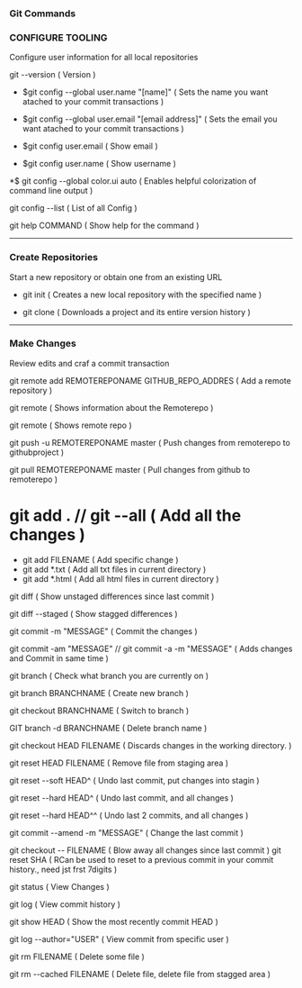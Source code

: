 ### Git Commands


### CONFIGURE TOOLING
Configure user information for all local repositories

git --version						( Version )

- $git config --global user.name "[name]"                            ( Sets the name you want atached to your commit transactions )

- $git config --global user.email "[email address]"                  ( Sets the email you want atached to your commit transactions )

- $git config user.email					( Show email )

- $git config user.name          ( Show username )

*$ git config --global color.ui auto                                 ( Enables helpful colorization of command line output )

git config --list					( List of all Config )

git help COMMAND					( Show help for the command )

----------------------------------------------------------------------------------------------------------------------------------------
### Create Repositories
Start a new repository or obtain one from an existing URL

- git init						( Creates a new local repository with the specified name )

- git clone           ( Downloads a project and its entire version history )

----------------------------------------------------------------------------------------------------------------------------------------
### Make Changes
Review edits and craf a commit transaction


git remote add REMOTEREPONAME GITHUB_REPO_ADDRES		( Add a remote repository ) 

git remote 						( Shows information  about the Remoterepo )

git remote 						( Shows remote repo )



git push -u REMOTEREPONAME master			( Push changes from remoterepo to githubproject )

git pull REMOTEREPONAME master				( Pull changes from github to remoterepo )




# git add .	// 	git --all			( Add all the changes )
- git add FILENAME					( Add specific change )
- git add *.txt						( Add all txt files in current directory )
- git add *.html          ( Add all html files in current directory )


git diff						( Show unstaged differences since last commit )

git diff --staged					( Show stagged differences )


git commit -m "MESSAGE"					( Commit the changes )

git commit -am "MESSAGE" // git commit -a -m "MESSAGE"	( Adds changes and Commit in same time )


git branch						( Check what branch you are currently on )

git branch BRANCHNAME					( Create new branch )

git checkout BRANCHNAME					( Switch to branch )

GIT branch -d BRANCHNAME				( Delete branch name )


git checkout HEAD FILENAME				( Discards changes in the working directory. )

git reset HEAD FILENAME					( Remove file from staging area )

git reset --soft HEAD^					( Undo last commit, put changes into stagin )

git reset --hard HEAD^					( Undo last commit, and all changes )

git reset --hard HEAD^^					( Undo last 2 commits, and all changes )

git commit --amend -m "MESSAGE"				( Change the last commit )

git checkout -- FILENAME				( Blow away all changes since last commit )
git reset SHA						( RCan be used to reset to a previous commit in your commit history., need jst frst 7digits )

git status						( View Changes )

git log							( View commit history )

git show HEAD						( Show the most recently commit HEAD )

git log --author="USER"					( View commit from specific user )

git rm FILENAME						( Delete some file )

git rm --cached FILENAME      ( Delete file, delete file from stagged area )
